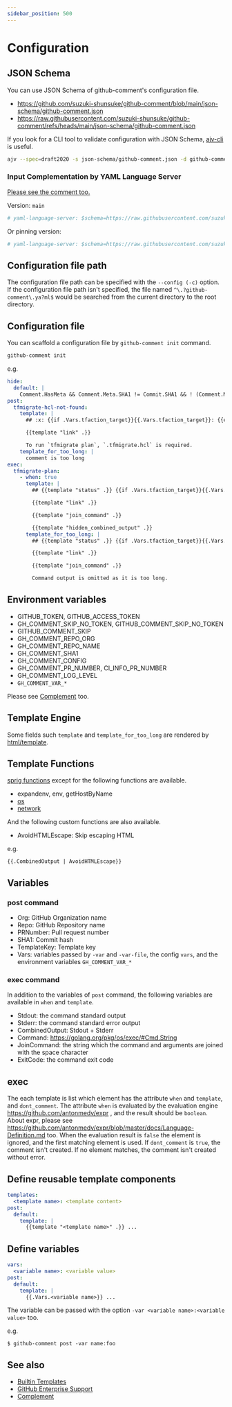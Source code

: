 ```yaml
---
sidebar_position: 500
---
```


# Configuration

## JSON Schema

You can use JSON Schema of github-comment's configuration file.

- https://github.com/suzuki-shunsuke/github-comment/blob/main/json-schema/github-comment.json
- https://raw.githubusercontent.com/suzuki-shunsuke/github-comment/refs/heads/main/json-schema/github-comment.json

If you look for a CLI tool to validate configuration with JSON Schema, [ajv-cli](https://ajv.js.org/packages/ajv-cli.html) is useful.

```sh
ajv --spec=draft2020 -s json-schema/github-comment.json -d github-comment.yaml
```

### Input Complementation by YAML Language Server

[Please see the comment too.](https://github.com/szksh-lab/.github/issues/67#issuecomment-2564960491)

Version: `main`

```yaml
# yaml-language-server: $schema=https://raw.githubusercontent.com/suzuki-shunsuke/github-comment/main/json-schema/github-comment.json
```

Or pinning version:

```yaml
# yaml-language-server: $schema=https://raw.githubusercontent.com/suzuki-shunsuke/github-comment/v6.3.1/json-schema/github-comment.json
```

## Configuration file path

The configuration file path can be specified with the `--config (-c)` option.
If the configuration file path isn't specified, the file named `^\.?github-comment\.ya?ml$` would be searched from the current directory to the root directory.

## Configuration file

You can scaffold a configuration file by `github-comment init` command.

```sh
github-comment init
```

e.g.

```yaml
hide:
  default: |
    Comment.HasMeta && Comment.Meta.SHA1 != Commit.SHA1 && ! (Comment.Meta.Program == "tfcmt" && Comment.Meta.Command == "apply")
post:
  tfmigrate-hcl-not-found:
    template: |
      ## :x: {{if .Vars.tfaction_target}}{{.Vars.tfaction_target}}: {{end}}.tfmigrate.hcl isn't found

      {{template "link" .}}

      To run `tfmigrate plan`, `.tfmigrate.hcl` is required.
    template_for_too_long: |
      comment is too long
exec:
  tfmigrate-plan:
    - when: true
      template: |
        ## {{template "status" .}} {{if .Vars.tfaction_target}}{{.Vars.tfaction_target}}: {{end}} tfmigrate plan

        {{template "link" .}}

        {{template "join_command" .}}

        {{template "hidden_combined_output" .}}
      template_for_too_long: |
        ## {{template "status" .}} {{if .Vars.tfaction_target}}{{.Vars.tfaction_target}}: {{end}} tfmigrate plan

        {{template "link" .}}

        {{template "join_command" .}}

        Command output is omitted as it is too long.
```

## Environment variables

- GITHUB_TOKEN, GITHUB_ACCESS_TOKEN
- GH_COMMENT_SKIP_NO_TOKEN, GITHUB_COMMENT_SKIP_NO_TOKEN
- GITHUB_COMMENT_SKIP
- GH_COMMENT_REPO_ORG
- GH_COMMENT_REPO_NAME
- GH_COMMENT_SHA1
- GH_COMMENT_CONFIG
- GH_COMMENT_PR_NUMBER, CI_INFO_PR_NUMBER
- GH_COMMENT_LOG_LEVEL
- `GH_COMMENT_VAR_*`

Please see [Complement](complement.md) too.

## Template Engine

Some fields such `template` and `template_for_too_long` are rendered by [html/template](https://pkg.go.dev/html/template).

## Template Functions

[sprig functions](http://masterminds.github.io/sprig/) except for the following functions are available.

- expandenv, env, getHostByName
- [os](http://masterminds.github.io/sprig/os.html)
- [network](http://masterminds.github.io/sprig/network.html)

And the following custom functions are also available.

- AvoidHTMLEscape: Skip escaping HTML

e.g.

```
{{.CombinedOutput | AvoidHTMLEscape}}
```

## Variables

### post command

- Org: GitHub Organization name
- Repo: GitHub Repository name
- PRNumber: Pull request number
- SHA1: Commit hash
- TemplateKey: Template key
- Vars: variables passed by `-var` and `-var-file`, the config `vars`, and the environment variables `GH_COMMENT_VAR_*`

### exec command

In addition to the variables of `post` command, the following variables are available in `when` and `template`.

- Stdout: the command standard output
- Stderr: the command standard error output
- CombinedOutput: Stdout + Stderr
- Command: https://golang.org/pkg/os/exec/#Cmd.String
- JoinCommand: the string which the command and arguments are joined with the space character ` `
- ExitCode: the command exit code

## exec

The each template is list which element has the attribute `when` and `template`, and `dont_comment`.
The attribute `when` is evaluated by the evaluation engine  https://github.com/antonmedv/expr , and the result should be `boolean`.
About expr, please see https://github.com/antonmedv/expr/blob/master/docs/Language-Definition.md too.
When the evaluation result is `false` the element is ignored, and the first matching element is used.
If `dont_comment` is `true`, the comment isn't created.
If no element matches, the comment isn't created without error.

## Define reusable template components

```yaml
templates:
  <template name>: <template content>
post:
  default:
    template: |
      {{template "<template name>" .}} ...
```

## Define variables

```yaml
vars:
  <variable name>: <variable value>
post:
  default:
    template: |
      {{.Vars.<variable name>}} ...
```

The variable can be passed with the option `-var <variable name>:<variable value>` too.

e.g.

```console
$ github-comment post -var name:foo
```

## See also

- [Builtin Templates](builtin-template.md)
- [GitHub Enterprise Support](github-enterprise.md)
- [Complement](complement.md)
